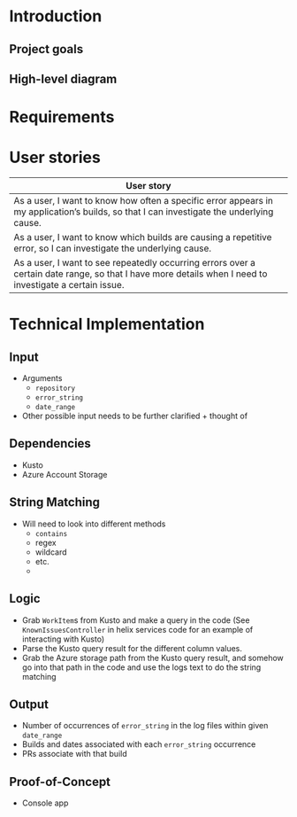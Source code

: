 # Introduction
## Project goals

## High-level diagram

# Requirements
# User stories
User story | 
------ | 
As a user, I want to know how often a specific error appears in my application’s builds, so that I can investigate the underlying cause. || 
As a user, I want to know which builds are causing a repetitive error, so I can investigate the underlying cause. ||
As a user, I want to see repeatedly occurring errors over a certain date range, so that I have more details when I need to investigate a certain issue.|


# Technical Implementation
## Input
- Arguments
    - `repository`
    - `error_string`
    - `date_range`
- Other possible input needs to be further clarified + thought of

## Dependencies
- Kusto
- Azure Account Storage

## String Matching
- Will need to look into different methods
    - `contains`
    - regex
    - wildcard
    - etc.
    - 
## Logic
- Grab `WorkItem`s from Kusto and make a query in the code (See `KnownIssuesController` in helix services code for an example of interacting with Kusto)
- Parse the Kusto query result for the different column values.
- Grab the Azure storage path from the Kusto query result, and somehow go into that path in the code and use the logs text to do the string matching

## Output
- Number of occurrences of `error_string` in the log files within given `date_range`
- Builds and dates associated with each `error_string` occurrence
- PRs associate with that build

## Proof-of-Concept
- Console app
